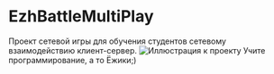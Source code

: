 # EzhBattleMultiPlay
Проект сетевой игры для обучения студентов сетевому взаимодействию клиент-сервер.
![Иллюстрация к проекту](https://github.com/RusAl84/EzhBattleMultiPlay/blob/master/ezh.jpg)
Учите программирование, а то Ёжики;)
